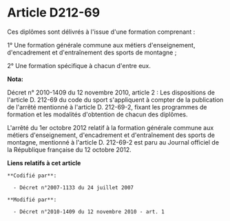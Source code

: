# Article D212-69

Ces diplômes sont délivrés à l'issue d'une formation comprenant : 

1° Une formation générale commune aux métiers d'enseignement, d'encadrement et d'entraînement des sports de montagne ; 

2° Une formation spécifique à chacun d'entre eux.

**Nota:**

Décret n° 2010-1409 du 12 novembre 2010, article 2 : Les dispositions de l'article D. 212-69 du code du sport s'appliquent à
compter de la publication de l'arrêté mentionné à l'article D. 212-69-2, fixant les programmes de formation et les modalités
d'obtention de chacun des diplômes.

L'arrêté du 1er octobre 2012 relatif à la formation générale commune aux métiers d'enseignement, d'encadrement et
d'entraînement des sports de montagne, mentionné à l'article D. 212-69-2 est paru au Journal officiel de la République
française du 12 octobre 2012.

**Liens relatifs à cet article**

	**Codifié par**:

	  - Décret n°2007-1133 du 24 juillet 2007

	**Modifié par**:

	  - Décret n°2010-1409 du 12 novembre 2010 - art. 1
